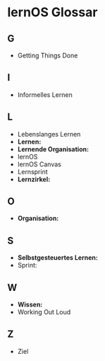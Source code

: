 # lernOS Glossar
## G
* Getting Things Done

## I
* Informelles Lernen
## L
* Lebenslanges Lernen
* **Lernen:**
* **Lernende Organisation:**
* lernOS
* lernOS Canvas
* Lernsprint
* **Lernzirkel:**

## O
* **Organisation:**

## S
* **Selbstgesteuertes Lernen:**
* Sprint:

## W
* **Wissen:**
* Working Out Loud

## Z
* Ziel
